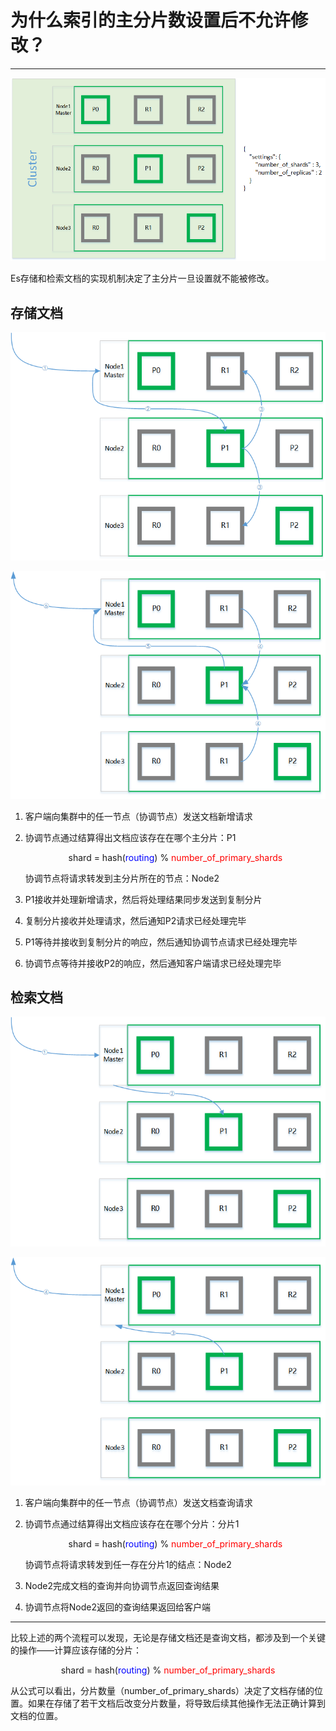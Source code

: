 # 为什么索引的主分片数设置后不允许修改？

---

![image-20211102151609619](markdown/为什么索引的主分片数设置后不允许修改？.assets/image-20211102151609619.png)

Es存储和检索文档的实现机制决定了主分片一旦设置就不能被修改。



## 存储文档

![image-20211102161455027](markdown/为什么索引的主分片数设置后不允许修改？.assets/image-20211102161455027.png)

![image-20211102161505510](markdown/为什么索引的主分片数设置后不允许修改？.assets/image-20211102161505510.png)

1.   客户端向集群中的任一节点（协调节点）发送文档新增请求

2.   协调节点通过结算得出文档应该存在在哪个主分片：P1

     <center>shard = hash(<font color = blue>routing</font>) % <font color = red>number_of_primary_shards</font></center>

     协调节点将请求转发到主分片所在的节点：Node2

3.   P1接收并处理新增请求，然后将处理结果同步发送到复制分片

4.   复制分片接收并处理请求，然后通知P2请求已经处理完毕

5.   P1等待并接收到复制分片的响应，然后通知协调节点请求已经处理完毕

6.   协调节点等待并接收P2的响应，然后通知客户端请求已经处理完毕



## 检索文档

![image-20211102163043193](markdown/为什么索引的主分片数设置后不允许修改？.assets/image-20211102163043193.png)

![image-20211102163051861](markdown/为什么索引的主分片数设置后不允许修改？.assets/image-20211102163051861.png)

1.   客户端向集群中的任一节点（协调节点）发送文档查询请求

2.   协调节点通过结算得出文档应该存在在哪个分片：分片1

     <center>shard = hash(<font color = blue>routing</font>) % <font color = red>number_of_primary_shards</font></center>

     协调节点将请求转发到任一存在分片1的结点：Node2

3.   Node2完成文档的查询并向协调节点返回查询结果

4.   协调节点将Node2返回的查询结果返回给客户端

---

比较上述的两个流程可以发现，无论是存储文档还是查询文档，都涉及到一个关键的操作——计算应该存储的分片：

<center>shard = hash(<font color = blue>routing</font>) % <font color = red>number_of_primary_shards</font></center>

从公式可以看出，分片数量（number_of_primary_shards）决定了文档存储的位置。如果在存储了若干文档后改变分片数量，将导致后续其他操作无法正确计算到文档的位置。



